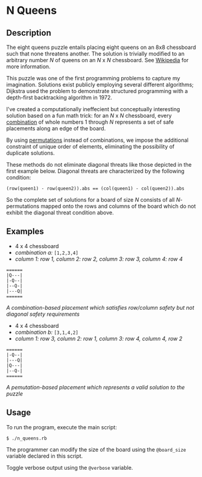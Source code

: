 # N Queens

## Description

The eight queens puzzle entails placing eight queens on an 8x8 chessboard such that none threatens another. The solution is trivially modified to an arbitrary number _N_ of queens on an _N_ x _N_ chessboard. See [Wikipedia](https://en.wikipedia.org/wiki/Eight_queens_puzzle) for more information.

This puzzle was one of the first programming problems to capture my imagination. Solutions exist publicly employing several different algorithms; Dijkstra used the problem to demonstrate structured programming with a depth-first backtracking algorithm in 1972.

I've created a computationally ineffecient but conceptually interesting solution based on a fun math trick: for an _N_ x _N_ chessboard, every [combination](https://en.wikipedia.org/wiki/Combination) of whole numbers 1 through _N_ represents a set of safe placements along an edge of the board.

By using [permutations](https://en.wikipedia.org/wiki/Permutation) instead of combinations, we impose the additional constraint of unique order of elements, eliminating the possibility of duplicate solutions.

These methods do not eliminate diagonal threats like those depicted in the first example below. Diagonal threats are characterized by the following condition:

`(row(queen1) - row(queen2)).abs == (col(queen1) - col(queen2)).abs`

So the complete set of solutions for a board of size _N_ consists of all _N_-permutations mapped onto the rows and columns of the board which do not exhibit the diagonal threat condition above.

## Examples

* 4 x 4 chessboard
* _combination a:_ `[1,2,3,4]`
* _column 1: row 1, column 2: row 2, column 3: row 3, column 4: row 4_
```
======
|Q---|
|-Q--|
|--Q-|
|---Q|
======
```
_A combination-based placement which satisfies row/column safety but not diagonal safety requirements_

* 4 x 4 chessboard
* _combination b:_ `[3,1,4,2]`
* _column 1: row 3, column 2: row 1, column 3: row 4, column 4, row 2_
```
======
|-Q--|
|---Q|
|Q---|
|--Q-|
======
```
_A pemutation-based placement which represents a valid solution to the puzzle_

## Usage

To run the program, execute the main script:

  `$ ./n_queens.rb`

The programmer can modify the size of the board using the `@board_size` variable declared in this script.

Toggle verbose output using the `@verbose` variable.
